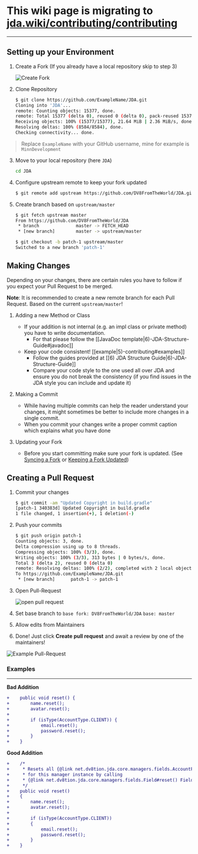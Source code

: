 # This wiki page is migrating to [jda.wiki/contributing/contributing](https://jda.wiki/contributing/contributing/)

***

## Setting up your Environment


1. Create a Fork (If you already have a local repository skip to step 3)
    
    ![Create Fork](https://i.imgur.com/DqDWls4.png)

2. Clone Repository
   
    ```sh
    $ git clone https://github.com/ExampleName/JDA.git
    Cloning into 'JDA'...
    remote: Counting objects: 15377, done.
    remote: Total 15377 (delta 0), reused 0 (delta 0), pack-reused 15377
    Receiving objects: 100% (15377/15377), 21.64 MiB | 2.36 MiB/s, done.
    Resolving deltas: 100% (8584/8584), done.
    Checking connectivity... done.
    ```
> Replace `ExampleName` with your GitHub username, mine for example is `MinnDevelopment`

3. Move to your local repository (here `JDA`)
    
    ```sh
    cd JDA
    ```

4. Configure upstream remote to keep your fork updated
    
    ```sh
    $ git remote add upstream https://github.com/DV8FromTheWorld/JDA.git
    ```

5. Create branch based on `upstream/master`
    
    ```sh
    $ git fetch upstream master
    From https://github.com/DV8FromTheWorld/JDA
     * branch              master -> FETCH_HEAD
     * [new branch]        master -> upstream/master

    $ git checkout -b patch-1 upstream/master
    Switched to a new branch 'patch-1'
    ```

## Making Changes

Depending on your changes, there are certain rules you have to follow if you expect
your Pull Request to be merged.

**Note**: It is recommended to create a new remote branch for each Pull Request. 
Based on the current `upstream/master`!

1. Adding a new Method or Class
    - If your addition is not internal (e.g. an impl class or private method) you have to write documentation.
        - For that please follow the [[JavaDoc template|6)-JDA-Structure-Guide#javadoc]]
    - Keep your code consistent! [[example|5)-contributing#examples]]
        - Follow the guides provided at [[6) JDA Structure Guide|6)-JDA-Structure-Guide]]
        - Compare your code style to the one used all over JDA and ensure you
          do not break the consistency (if you find issues in the JDA style you can include and update it)

2. Making a Commit
    - While having multiple commits can help the reader understand your changes, it might sometimes be
      better to include more changes in a single commit.
    - When you commit your changes write a proper commit caption which explains what you have done

3. Updating your Fork
    - Before you start committing make sure your fork is updated.
      (See [Syncing a Fork](https://help.github.com/articles/syncing-a-fork/)
      or [Keeping a Fork Updated](https://robots.thoughtbot.com/keeping-a-github-fork-updated))

## Creating a Pull Request

1. Commit your changes
    
    ```sh
    $ git commit -am "Updated Copyright in build.gradle"
    [patch-1 340383d] Updated Copyright in build.gradle
    1 file changed, 1 insertion(+), 1 deletion(-)
    ```

2. Push your commits

    ```sh
    $ git push origin patch-1
    Counting objects: 3, done.
    Delta compression using up to 8 threads.
    Compressing objects: 100% (3/3), done.
    Writing objects: 100% (3/3), 313 bytes | 0 bytes/s, done.
    Total 3 (delta 2), reused 0 (delta 0)
    remote: Resolving deltas: 100% (2/2), completed with 2 local objects.
    To https://github.com/ExampleName/JDA.git
     * [new branch]      patch-1 -> patch-1
    ```

3. Open Pull-Request

    ![open pull request](https://i.imgur.com/YpRISyh.png)

4. Set base branch to 
    `base fork: DV8FromTheWorld/JDA` `base: master`

5. Allow edits from Maintainers

6. Done! Just click **Create pull request** and await a review by one of the maintainers!

![Example Pull-Request](https://i.imgur.com/ELZJSn2.png)

### Examples

***
**Bad Addition**
```diff
+    public void reset() {
+        name.reset();
+        avatar.reset();
+
+        if (isType(AccountType.CLIENT)) {
+            email.reset();
+            password.reset();
+        }
+    }
```

**Good Addition**
```diff
+    /*
+     * Resets all {@link net.dv8tion.jda.core.managers.fields.AccountField Fields}
+     * for this manager instance by calling
+     * {@link net.dv8tion.jda.core.managers.fields.Field#reset() Field.reset()} sequentially
+     */
+    public void reset() 
+    {
+        name.reset();
+        avatar.reset();
+
+        if (isType(AccountType.CLIENT)) 
+        {
+            email.reset();
+            password.reset();
+        }
+    }
```